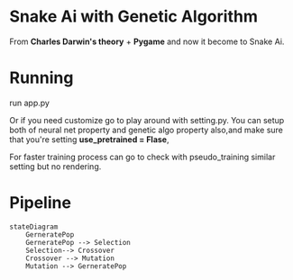 # Snake Ai with Genetic Algorithm
From **Charles Darwin's theory** + **Pygame** and now it become to Snake Ai.
# Running
run app.py

Or if you need customize go to play around with setting.py. You can setup both of neural net property and genetic algo property also,and make sure that you're setting **use_pretrained = Flase**,

For faster training process can go to check with pseudo_training similar setting but no rendering.
# Pipeline

```mermaid
stateDiagram
	GerneratePop
    GerneratePop --> Selection
    Selection--> Crossover
    Crossover --> Mutation
    Mutation --> GerneratePop 
```


